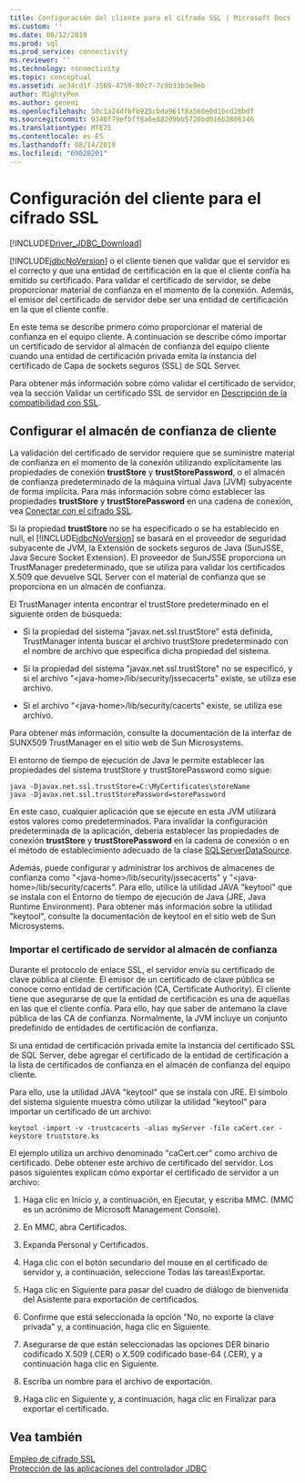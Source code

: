 ```yaml
---
title: Configuración del cliente para el cifrado SSL | Microsoft Docs
ms.custom: ''
ms.date: 08/12/2019
ms.prod: sql
ms.prod_service: connectivity
ms.reviewer: ''
ms.technology: connectivity
ms.topic: conceptual
ms.assetid: ae34cd1f-3569-4759-80c7-7c9b33b3e9eb
author: MightyPen
ms.author: genemi
ms.openlocfilehash: 50c1a24dfbfb925cbda961f8a566e0d1bcd26bdf
ms.sourcegitcommit: 9348f79efbff8a6e88209bb5720bd016b2806346
ms.translationtype: MTE75
ms.contentlocale: es-ES
ms.lasthandoff: 08/14/2019
ms.locfileid: "69028201"
---
```

# <a name="configuring-the-client-for-ssl-encryption"></a>Configuración del cliente para el cifrado SSL
[!INCLUDE[Driver_JDBC_Download](../../includes/driver_jdbc_download.md)]

  [!INCLUDE[jdbcNoVersion](../../includes/jdbcnoversion_md.md)] o el cliente tienen que validar que el servidor es el correcto y que una entidad de certificación en la que el cliente confía ha emitido su certificado. Para validar el certificado de servidor, se debe proporcionar material de confianza en el momento de la conexión. Además, el emisor del certificado de servidor debe ser una entidad de certificación en la que el cliente confíe.  
  
 En este tema se describe primero cómo proporcionar el material de confianza en el equipo cliente. A continuación se describe cómo importar un certificado de servidor al almacén de confianza del equipo cliente cuando una entidad de certificación privada emita la instancia del certificado de Capa de sockets seguros (SSL) de SQL Server.  
  
 Para obtener más información sobre cómo validar el certificado de servidor, vea la sección Validar un certificado SSL de servidor en [Descripción de la compatibilidad con SSL](../../connect/jdbc/understanding-ssl-support.md).  
  
## <a name="configuring-the-client-trust-store"></a>Configurar el almacén de confianza de cliente 
 La validación del certificado de servidor requiere que se suministre material de confianza en el momento de la conexión utilizando explícitamente las propiedades de conexión **trustStore** y **trustStorePassword**, o el almacén de confianza predeterminado de la máquina virtual Java (JVM) subyacente de forma implícita. Para más información sobre cómo establecer las propiedades **trustStore** y **trustStorePassword** en una cadena de conexión, vea [Conectar con el cifrado SSL](../../connect/jdbc/connecting-with-ssl-encryption.md).  
  
 Si la propiedad **trustStore** no se ha especificado o se ha establecido en null, el [!INCLUDE[jdbcNoVersion](../../includes/jdbcnoversion_md.md)] se basará en el proveedor de seguridad subyacente de JVM, la Extensión de sockets seguros de Java (SunJSSE, Java Secure Socket Extension). El proveedor de SunJSSE proporciona un TrustManager predeterminado, que se utiliza para validar los certificados X.509 que devuelve SQL Server con el material de confianza que se proporciona en un almacén de confianza.  
  
 El TrustManager intenta encontrar el trustStore predeterminado en el siguiente orden de búsqueda:  
  
-   Si la propiedad del sistema "javax.net.ssl.trustStore" está definida, TrustManager intenta buscar el archivo trustStore predeterminado con el nombre de archivo que especifica dicha propiedad del sistema.  
  
-   Si la propiedad del sistema "javax.net.ssl.trustStore" no se especificó, y si el archivo "\<java-home>/lib/security/jssecacerts" existe, se utiliza ese archivo.  
  
-   Si el archivo "\<java-home>/lib/security/cacerts" existe, se utiliza ese archivo.  
  
 Para obtener más información, consulte la documentación de la interfaz de SUNX509 TrustManager en el sitio web de Sun Microsystems.  
  
 El entorno de tiempo de ejecución de Java le permite establecer las propiedades del sistema trustStore y trustStorePassword como sigue:  
  
```  
java -Djavax.net.ssl.trustStore=C:\MyCertificates\storeName  
java -Djavax.net.ssl.trustStorePassword=storePassword  
```  
  
 En este caso, cualquier aplicación que se ejecute en esta JVM utilizará estos valores como predeterminados. Para invalidar la configuración predeterminada de la aplicación, debería establecer las propiedades de conexión **trustStore** y **trustStorePassword** en la cadena de conexión o en el método de establecimiento adecuado de la clase [SQLServerDataSource](../../connect/jdbc/reference/sqlserverdatasource-class.md).  
  
 Además, puede configurar y administrar los archivos de almacenes de confianza como "\<java-home>/lib/security/jssecacerts" y "\<java-home>/lib/security/cacerts". Para ello, utilice la utilidad JAVA "keytool" que se instala con el Entorno de tiempo de ejecución de Java (JRE, Java Runtime Environment). Para obtener más información sobre la utilidad "keytool", consulte la documentación de keytool en el sitio web de Sun Microsystems.  
  
### <a name="importing-the-server-certificate-to-trust-store"></a>Importar el certificado de servidor al almacén de confianza  
 Durante el protocolo de enlace SSL, el servidor envía su certificado de clave pública al cliente. El emisor de un certificado de clave pública se conoce como entidad de certificación (CA, Certificate Authority). El cliente tiene que asegurarse de que la entidad de certificación es una de aquellas en las que el cliente confía. Para ello, hay que saber de antemano la clave pública de las CA de confianza. Normalmente, la JVM incluye un conjunto predefinido de entidades de certificación de confianza.  
  
 Si una entidad de certificación privada emite la instancia del certificado SSL de SQL Server, debe agregar el certificado de la entidad de certificación a la lista de certificados de confianza en el almacén de confianza del equipo cliente.  
  
 Para ello, use la utilidad JAVA "keytool" que se instala con JRE. El símbolo del sistema siguiente muestra cómo utilizar la utilidad "keytool" para importar un certificado de un archivo:  
  
```  
keytool -import -v -trustcacerts -alias myServer -file caCert.cer -keystore truststore.ks  
```  
  
 El ejemplo utiliza un archivo denominado "caCert.cer" como archivo de certificado. Debe obtener este archivo de certificado del servidor. Los pasos siguientes explican cómo exportar el certificado de servidor a un archivo:  
  
1.  Haga clic en Inicio y, a continuación, en Ejecutar, y escriba MMC. (MMC es un acrónimo de Microsoft Management Console).  
  
2.  En MMC, abra Certificados.  
  
3.  Expanda Personal y Certificados.  
  
4.  Haga clic con el botón secundario del mouse en el certificado de servidor y, a continuación, seleccione Todas las tareas\Exportar.  
  
5.  Haga clic en Siguiente para pasar del cuadro de diálogo de bienvenida del Asistente para exportación de certificados.  
  
6.  Confirme que está seleccionada la opción "No, no exporte la clave privada" y, a continuación, haga clic en Siguiente.  
  
7.  Asegurarse de que están seleccionadas las opciones DER binario codificado X.509 (.CER) o X.509 codificado base-64 (.CER), y a continuación haga clic en Siguiente.  
  
8.  Escriba un nombre para el archivo de exportación.  
  
9. Haga clic en Siguiente y, a continuación, haga clic en Finalizar para exportar el certificado.  
  
## <a name="see-also"></a>Vea también  
 [Empleo de cifrado SSL](../../connect/jdbc/using-ssl-encryption.md)   
 [Protección de las aplicaciones del controlador JDBC](../../connect/jdbc/securing-jdbc-driver-applications.md)  
  
  
